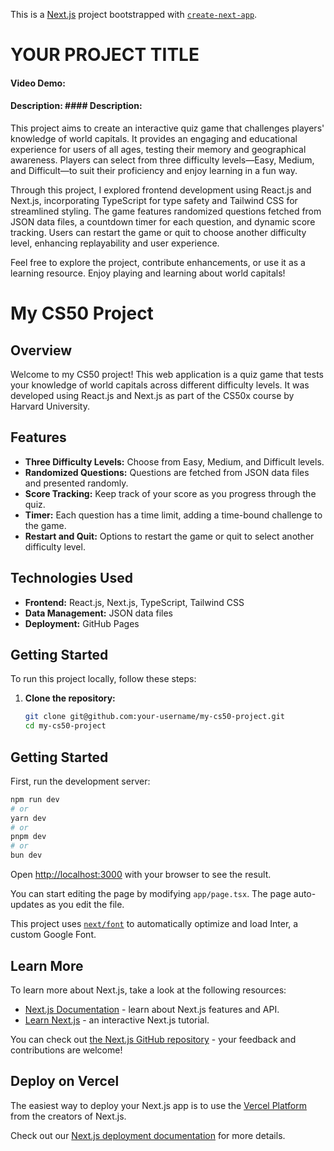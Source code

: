 This is a [Next.js](https://nextjs.org/) project bootstrapped with [`create-next-app`](https://github.com/vercel/next.js/tree/canary/packages/create-next-app).

# YOUR PROJECT TITLE
#### Video Demo:  <URL HERE>
#### Description: #### Description:
This project aims to create an interactive quiz game that challenges players' knowledge of world capitals. It provides an engaging and educational experience for users of all ages, testing their memory and geographical awareness. Players can select from three difficulty levels—Easy, Medium, and Difficult—to suit their proficiency and enjoy learning in a fun way.

Through this project, I explored frontend development using React.js and Next.js, incorporating TypeScript for type safety and Tailwind CSS for streamlined styling. The game features randomized questions fetched from JSON data files, a countdown timer for each question, and dynamic score tracking. Users can restart the game or quit to choose another difficulty level, enhancing replayability and user experience.

Feel free to explore the project, contribute enhancements, or use it as a learning resource. Enjoy playing and learning about world capitals!


# My CS50 Project

## Overview
Welcome to my CS50 project! This web application is a quiz game that tests your knowledge of world capitals across different difficulty levels. It was developed using React.js and Next.js as part of the CS50x course by Harvard University.

## Features
- **Three Difficulty Levels:** Choose from Easy, Medium, and Difficult levels.
- **Randomized Questions:** Questions are fetched from JSON data files and presented randomly.
- **Score Tracking:** Keep track of your score as you progress through the quiz.
- **Timer:** Each question has a time limit, adding a time-bound challenge to the game.
- **Restart and Quit:** Options to restart the game or quit to select another difficulty level.

## Technologies Used
- **Frontend:** React.js, Next.js, TypeScript, Tailwind CSS
- **Data Management:** JSON data files
- **Deployment:** GitHub Pages

## Getting Started
To run this project locally, follow these steps:

1. **Clone the repository:**
   ```bash
   git clone git@github.com:your-username/my-cs50-project.git
   cd my-cs50-project


## Getting Started

First, run the development server:

```bash
npm run dev
# or
yarn dev
# or
pnpm dev
# or
bun dev
```

Open [http://localhost:3000](http://localhost:3000) with your browser to see the result.

You can start editing the page by modifying `app/page.tsx`. The page auto-updates as you edit the file.

This project uses [`next/font`](https://nextjs.org/docs/basic-features/font-optimization) to automatically optimize and load Inter, a custom Google Font.

## Learn More

To learn more about Next.js, take a look at the following resources:

- [Next.js Documentation](https://nextjs.org/docs) - learn about Next.js features and API.
- [Learn Next.js](https://nextjs.org/learn) - an interactive Next.js tutorial.

You can check out [the Next.js GitHub repository](https://github.com/vercel/next.js/) - your feedback and contributions are welcome!

## Deploy on Vercel

The easiest way to deploy your Next.js app is to use the [Vercel Platform](https://vercel.com/new?utm_medium=default-template&filter=next.js&utm_source=create-next-app&utm_campaign=create-next-app-readme) from the creators of Next.js.

Check out our [Next.js deployment documentation](https://nextjs.org/docs/deployment) for more details.
